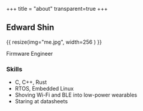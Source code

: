 +++
title = "about"
transparent=true
+++

## Edward Shin

{{ resize(img="me.jpg", width=256 ) }}

Firmware Engineer

### Skills

* C, C++, Rust
* RTOS, Embedded Linux
* Shoving Wi-Fi and BLE into low-power wearables
* Staring at datasheets

